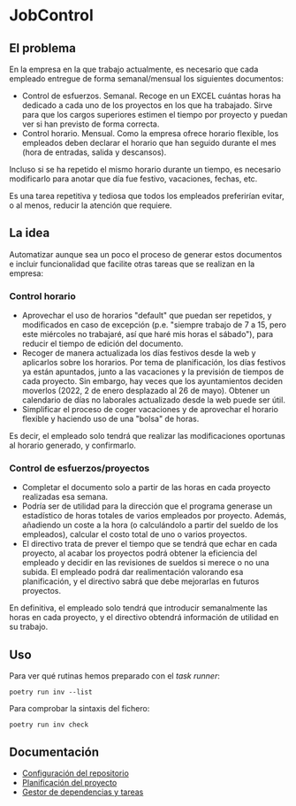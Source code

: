 # JobControl

## El problema
En la empresa en la que trabajo actualmente, es necesario que cada empleado entregue de forma semanal/mensual los siguientes documentos:
- Control de esfuerzos. Semanal. Recoge en un EXCEL cuántas horas ha dedicado a cada uno de los proyectos en los que ha trabajado. Sirve para que los cargos superiores estimen el tiempo por proyecto y puedan ver si han previsto de forma correcta.
- Control horario. Mensual. Como la empresa ofrece horario flexible, los empleados deben declarar el horario que han seguido durante el mes (hora de entradas, salida y descansos).

Incluso si se ha repetido el mismo horario durante un tiempo, es necesario modificarlo para anotar que día fue festivo, vacaciones, fechas, etc.

Es una tarea repetitiva y tediosa que todos los empleados preferirían evitar, o al menos, reducir la atención que requiere.

## La idea
Automatizar aunque sea un poco el proceso de generar estos documentos e incluir funcionalidad que facilite otras tareas que se realizan en la empresa:

### Control horario
- Aprovechar el uso de horarios "default" que puedan ser repetidos, y modificados en caso de excepción (p.e. "siempre trabajo de 7 a 15, pero este miércoles no trabajaré, así que haré mis horas el sábado"), para reducir el tiempo de edición del documento.
- Recoger de manera actualizada los días festivos desde la web y aplicarlos sobre los horarios. Por tema de planificación, los días festivos ya están apuntados, junto a las vacaciones y la previsión de tiempos de cada proyecto. Sin embargo, hay veces que los ayuntamientos deciden moverlos (2022, 2 de enero desplazado al 26 de mayo). Obtener un calendario de días no laborales actualizado desde la web puede ser útil.
- Simplificar el proceso de coger vacaciones y de aprovechar el horario flexible y haciendo uso de una "bolsa" de horas.

Es decir, el empleado solo tendrá que realizar las modificaciones oportunas al horario generado, y confirmarlo.

### Control de esfuerzos/proyectos
- Completar el documento solo a partir de las horas en cada proyecto realizadas esa semana.
- Podría ser de utilidad para la dirección que el programa generase un estadístico de horas totales de varios empleados por proyecto. Además, añadiendo un coste a la hora (o calculándolo a partir del sueldo de los empleados), calcular el costo total de uno o varios proyectos.
- El directivo trata de prever el tiempo que se tendrá que echar en cada proyecto, al acabar los proyectos podrá obtener la eficiencia del empleado y decidir en las revisiones de sueldos si merece o no una subida. El empleado podrá dar realimentación valorando esa planificación, y el directivo sabrá que debe mejorarlas en futuros proyectos.

En definitiva, el empleado solo tendrá que introducir semanalmente las horas en cada proyecto, y el directivo obtendrá información de utilidad en su trabajo.

## Uso
Para ver qué rutinas hemos preparado con el _task runner_:
```shell
poetry run inv --list
```
Para comprobar la sintaxis del fichero:
```shell
poetry run inv check
```

## Documentación
- [Configuración del repositorio](docs/entorno.md)
- [Planificación del proyecto](docs/planificacion.md)
- [Gestor de dependencias y tareas](docs/deps_and_runner.md)

